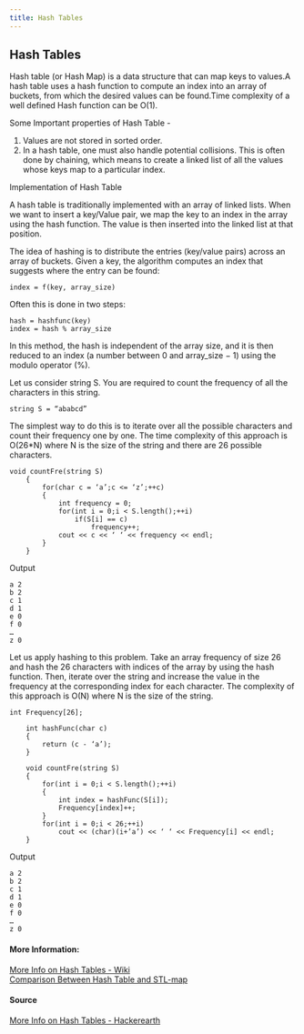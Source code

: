 ```yaml
---
title: Hash Tables
---
```

## Hash Tables
Hash table (or Hash Map) is a data structure that can map keys to values.A hash table uses a hash function to compute an index 
into an array of buckets, from which the desired values can be found.Time complexity of a well defined Hash function can be O(1).

Some Important properties of Hash Table -
1) Values are not stored in sorted order. 
2) In a hash table, one must also handle potential collisions. 
   This is often done by chaining, which means to create a linked list of all the values whose keys map to a particular index.

Implementation of Hash Table

A hash table is traditionally implemented with an array of linked lists. 
When we want to insert a key/Value pair, we map the key to an index in the array using the hash function.
The value is then inserted into the linked list at that position.

The idea of hashing is to distribute the entries (key/value pairs) across an array of buckets. 
Given a key, the algorithm computes an index that suggests where the entry can be found:
```
index = f(key, array_size)
```
Often this is done in two steps:
```
hash = hashfunc(key)
index = hash % array_size
```
In this method, the hash is independent of the array size, and it is then reduced to an index (a number between 0 and array_size − 1) using the modulo operator (%).

Let us consider string S. You are required to count the frequency of all the characters in this string.
```
string S = “ababcd”
```
The simplest way to do this is to iterate over all the possible characters and count their frequency one by one. 
The time complexity of this approach is O(26*N) where N is the size of the string and there are 26 possible characters.
```
void countFre(string S)
    {
        for(char c = ‘a’;c <= ‘z’;++c)
        {
            int frequency = 0;
            for(int i = 0;i < S.length();++i)
                if(S[i] == c)
                    frequency++;
            cout << c << ‘ ‘ << frequency << endl;
        }
    }
```
Output
```
a 2
b 2
c 1
d 1
e 0
f 0
…
z 0
```

Let us apply hashing to this problem. Take an array frequency of size 26 and hash the 26 characters with indices of the array by using the hash function. 
Then, iterate over the string and increase the value in the frequency at the corresponding index for each character.
The complexity of this approach is O(N) where N is the size of the string.
```
int Frequency[26];

    int hashFunc(char c)
    {
        return (c - ‘a’);
    }

    void countFre(string S)
    {
        for(int i = 0;i < S.length();++i)
        {
            int index = hashFunc(S[i]);
            Frequency[index]++;
        }
        for(int i = 0;i < 26;++i)
            cout << (char)(i+’a’) << ‘ ‘ << Frequency[i] << endl;
    }
``` 
Output

```
a 2
b 2
c 1
d 1
e 0
f 0
…
z 0
```



#### More Information:
<!-- Please add any articles you think might be helpful to read before writing the article -->

[More Info on Hash Tables - Wiki](https://en.wikipedia.org/wiki/Hash_table)<br>
[Comparison Between Hash Table and STL-map](http://www.geeksforgeeks.org/hash-table-vs-stl-map/)


#### Source 
[More Info on Hash Tables - Hackerearth](https://www.hackerearth.com/practice/data-structures/hash-tables/basics-of-hash-tables/tutorial/)


